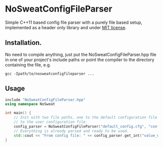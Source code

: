 NoSweatConfigFileParser
=======================

Simple C++11 based config file parser with a purely file based setup, implemented as a header only library and under [MIT license](http://www.opensource.org/licenses/MIT).

## Installation.
No need to compile anything, just put the NoSweatConfigFileParser.hpp file in one of your project's include paths or point the compiler to the directory containing the file, e.g.

```
gcc -Ipath/to/nosweatconfigfileparser ...
```

## Usage

```c++
include "NoSweatConfigFileParser.hpp"
using namespace NoSweat

int main() {
    // Init with two file paths, one to the default configuration file and one
    // to the user configuration file.
    config_parser = NoSweatConfigFileParser("default_config.cfg", "config.cfg");
    // Everything is already parsed and ready to be used.
    std::cout << "From config file: " << config_parser.get_int("value_name") << std::endl;
}
```

